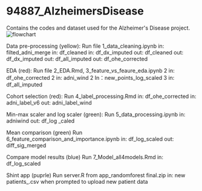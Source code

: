 # 94887_AlzheimersDisease
Contains the codes and dataset used for the Alzheimer's Disease project.
![flowchart](https://user-images.githubusercontent.com/55336627/118058703-d06b7b00-b35c-11eb-9a70-0a5430a23227.png)

Data pre-processing (yellow): 
Run file 1_data_cleaning.ipynb
in: filted_adni_merge
in: df_cleaned
in: df_dx_imputed
out: df_cleaned
out: df_dx_imputed
out: df_all_imputed
out: df_ohe_corrected

EDA (red): 
Run file 2_EDA.Rmd, 3_feature_vs_feaure_eda.ipynb
2 in: df_ohe_corrected
2 in: adni_wind
2 In：new_points_log_scaled
3 in: df_all_imputed

Cohort selection (red):
Run 4_label_processing.Rmd
in: df_ohe_corrected
in: adni_label_v6
out: adni_label_wind

Min-max scaler and log scaler  (green):
Run 5_data_processing.ipynb 
in: adniwind
out: df_log _caled

Mean comparison (green)
Run 6_feature_comparison_and_importance.ipynb
in: df_log_scaled
out: diff_sig_merged

Compare model results (blue)
Run 7_Model_all4models.Rmd
in: df_log_scaled

Shint app (puprle)
Run server.R from app_randomforest final.zip
in: new patients_.csv when prompted to upload new patient data
